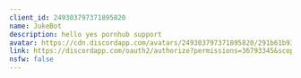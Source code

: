 ```yaml
---
client_id: 249303797371895820
name: JukeBot
description: hello yes pornhub support
avatar: https://cdn.discordapp.com/avatars/249303797371895820/291b61b9358cee0d0185e6b5bda30de7.png
link: https://discordapp.com/oauth2/authorize?permissions=36793345&scope=bot&client_id=249303797371895820
nsfw: false
---
```

